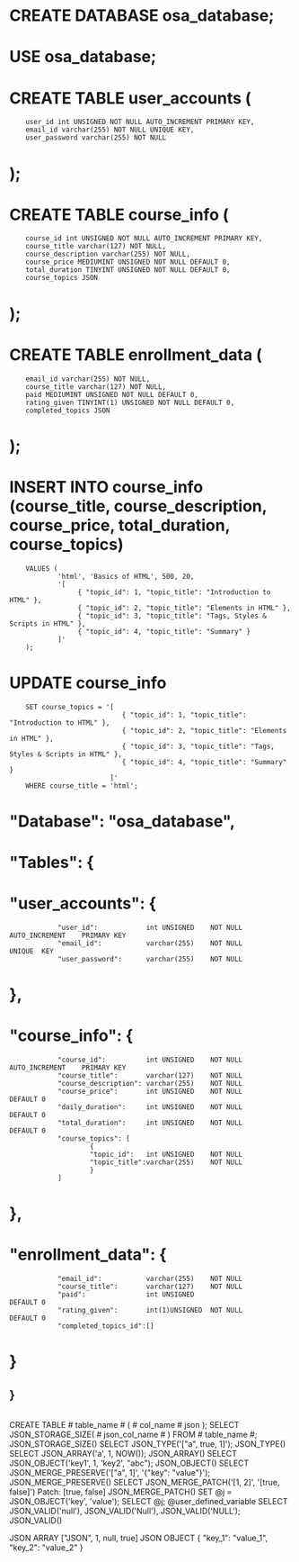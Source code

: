 #   CREATE DATABASE osa_database;
#   USE osa_database;
#   CREATE TABLE user_accounts (
        user_id int UNSIGNED NOT NULL AUTO_INCREMENT PRIMARY KEY,
        email_id varchar(255) NOT NULL UNIQUE KEY,
        user_password varchar(255) NOT NULL
#   );
#   CREATE TABLE course_info (
        course_id int UNSIGNED NOT NULL AUTO_INCREMENT PRIMARY KEY,
        course_title varchar(127) NOT NULL,
        course_description varchar(255) NOT NULL,
        course_price MEDIUMINT UNSIGNED NOT NULL DEFAULT 0,
        total_duration TINYINT UNSIGNED NOT NULL DEFAULT 0,
        course_topics JSON
#   );
#   CREATE TABLE enrollment_data (
        email_id varchar(255) NOT NULL,
        course_title varchar(127) NOT NULL,
        paid MEDIUMINT UNSIGNED NOT NULL DEFAULT 0,
        rating_given TINYINT(1) UNSIGNED NOT NULL DEFAULT 0,
        completed_topics JSON
#   );

#   INSERT INTO course_info (course_title,  course_description, course_price, total_duration, course_topics)
        VALUES (
                'html', 'Basics of HTML', 500, 20,
                '[
                     { "topic_id": 1, "topic_title": "Introduction to HTML" },
                     { "topic_id": 2, "topic_title": "Elements in HTML" },
                     { "topic_id": 3, "topic_title": "Tags, Styles & Scripts in HTML" },
                     { "topic_id": 4, "topic_title": "Summary" }
                ]'
        );

#   UPDATE course_info
        SET course_topics = '[
                                { "topic_id": 1, "topic_title": "Introduction to HTML" },
                                { "topic_id": 2, "topic_title": "Elements in HTML" },
                                { "topic_id": 3, "topic_title": "Tags, Styles & Scripts in HTML" },
                                { "topic_id": 4, "topic_title": "Summary" }
                             ]'
        WHERE course_title = 'html';

######

#  "Database": "osa_database",
#  "Tables": {
#      "user_accounts": {
                "user_id":            int UNSIGNED    NOT NULL    AUTO_INCREMENT    PRIMARY KEY
                "email_id":           varchar(255)    NOT NULL                      UNIQUE  KEY
                "user_password":      varchar(255)    NOT NULL
#       },
#       "course_info": {
                "course_id":          int UNSIGNED    NOT NULL    AUTO_INCREMENT    PRIMARY KEY
                "course_title":       varchar(127)    NOT NULL
                "course_description": varchar(255)    NOT NULL
                "course_price":       int UNSIGNED    NOT NULL                      DEFAULT 0
                "daily_duration":     int UNSIGNED    NOT NULL                      DEFAULT 0
                "total_duration":     int UNSIGNED    NOT NULL                      DEFAULT 0
                "course_topics": [
                        {
                        "topic_id":   int UNSIGNED    NOT NULL
                        "topic_title":varchar(255)    NOT NULL
                        }
                ]
#       },
#       "enrollment_data": {
                "email_id":           varchar(255)    NOT NULL
                "course_title":       varchar(127)    NOT NULL
                "paid":               int UNSIGNED                                  DEFAULT 0
                "rating_given":       int(1)UNSIGNED  NOT NULL                      DEFAULT 0
                "completed_topics_id":[]
#       }
##  }

######


CREATE TABLE # table_name # ( # col_name # json );
SELECT JSON_STORAGE_SIZE( # json_col_name # ) FROM # table_name #;                  JSON_STORAGE_SIZE()
SELECT JSON_TYPE('["a", true, 1]');                                                 JSON_TYPE()
SELECT JSON_ARRAY('a', 1, NOW());                                                   JSON_ARRAY()
SELECT JSON_OBJECT('key1', 1, 'key2', "abc");                                       JSON_OBJECT()
SELECT JSON_MERGE_PRESERVE('["a", 1]', '{"key": "value"}');                         JSON_MERGE_PRESERVE()
SELECT JSON_MERGE_PATCH('[1, 2]', '[true, false]')     Patch: [true, false]         JSON_MERGE_PATCH()
SET @j = JSON_OBJECT('key', 'value');   SELECT @j;                                  @user_defined_variable
SELECT JSON_VALID('null'), JSON_VALID('Null'), JSON_VALID('NULL');                  JSON_VALID()

JSON ARRAY      ["JSON", 1, null, true]
JSON OBJECT     { "key_1": "value_1", "key_2": "value_2" }